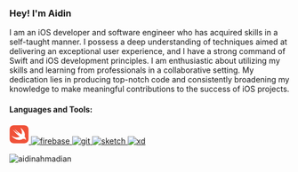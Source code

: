 <h3 align="left">Hey! I'm Aidin</h3>
I am an iOS developer and software engineer who has acquired skills in a self-taught manner. I possess a deep understanding of techniques aimed at delivering an exceptional user experience, and I have a strong command of Swift and iOS development principles. I am enthusiastic about utilizing my skills and learning from professionals in a collaborative setting. My dedication lies in producing top-notch code and consistently broadening my knowledge to make meaningful contributions to the success of iOS projects.

<h4 align="left">Languages and Tools:</h4>
<p align="left"> <a href="https://developer.apple.com/swift/" target="_blank" rel="noreferrer"> <img src="https://raw.githubusercontent.com/devicons/devicon/master/icons/swift/swift-original.svg" alt="swift" width="35" height="35"/> </a> <a href="https://firebase.google.com/" target="_blank" rel="noreferrer"> <img src="https://www.vectorlogo.zone/logos/firebase/firebase-icon.svg" alt="firebase" width="35" height="35"/> </a> <a href="https://git-scm.com/" target="_blank" rel="noreferrer"> <img src="https://www.vectorlogo.zone/logos/git-scm/git-scm-icon.svg" alt="git" width="35" height="35"/> </a> <a href="https://www.sketch.com/" target="_blank" rel="noreferrer"> <img src="https://www.vectorlogo.zone/logos/sketchapp/sketchapp-icon.svg" alt="sketch" width="35" height="35"/> </a> <a href="https://www.adobe.com/products/xd.html" target="_blank" rel="noreferrer"> <img src="https://cdn.worldvectorlogo.com/logos/adobe-xd.svg" alt="xd" width="35" height="35"/> </a> </p>

<p><img align="center" src="https://github-readme-stats.vercel.app/api/top-langs?username=aidinahmadian&show_icons=true&theme=highcontrast&locale=en&layout=compact" alt="aidinahmadian" /></p>
